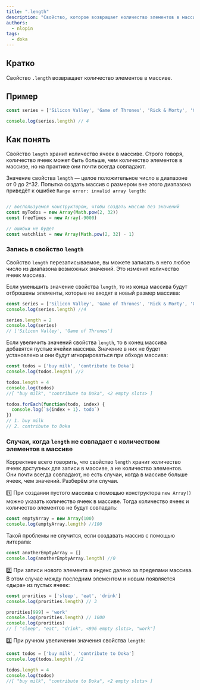 ```yaml
---
title: ".length"
description: "Свойство, которое возвращает количество элементов в массиве."
authors:
  - nlopin
tags:
  - doka
---
```


## Кратко

Свойство `.length` возвращает количество элементов в массиве.

## Пример

```js
const series = ['Silicon Valley', 'Game of Thrones', 'Rick & Morty', 'Gravity Falls']

console.log(series.length) // 4
```

## Как понять

Свойство `length` хранит количество ячеек в массиве. Строго говоря, количество ячеек может быть больше, чем количество элементов в массиве, но на практике они почти всегда совпадают.

Значение свойства `length` — целое положительное число в диапазоне от 0 до 2^32. Попытка создать массив с размером вне этого диапазона приведёт к ошибке `Range error: invalid array length`:

```js

// воспользуемся конструктором, чтобы создать массив без значений
const myTodos = new Array(Math.pow(2, 32))
const freeTimes = new Array(-9000)

// ошибки не будет
const watchlist = new Array(Math.pow(2, 32) - 1)
```

### Запись в свойство `length`

Свойство `length` перезаписываемое, вы можете записать в него любое число из диапазона возможных значений. Это изменит количество ячеек массива.

Если уменьшить значение свойства `length`, то из конца массива будут отброшены элементы, которые не входят в новый размер массива:

```js
const series = ['Silicon Valley', 'Game of Thrones', 'Rick & Morty', 'Gravity Falls']
console.log(series.length) //4

series.length = 2
console.log(series)
// ['Silicon Valley', 'Game of Thrones']
```

Если увеличить значений свойства `length`, то в конец массива добавятся пустые ячейки массива. Значение в них не будет установлено и они будут игнорироваться при обходе массива:

```js
const todos = ['buy milk', 'contribute to Doka']
console.log(todos.length) //2

todos.length = 4
console.log(todos)
//[ "buy milk", "contribute to Doka", <2 empty slots> ]

todos.forEach(function(todo, index) {
  console.log(`${index + 1}. todo`)
})
// 1. buy milk
// 2. contribute to Doka
```

### Случаи, когда `length` не совпадает с количеством элементов в массиве

Корректнее всего говорить, что свойство `length` хранит количество ячеек доступных для записи в массиве, а не количество элементов. Они почти всегда совпадают, но есть случаи, когда в массиве больше ячеек, чем значений. Разберём эти случаи.

1️⃣ При создании пустого массива с помощью конструктора `new Array()` можно указать количество ячеек в массиве. Тогда количество ячеек и количество элементов не будут совпадать:

```js
const emptyArray = new Array(100)
console.log(emptyArray.length) //100
```

Такой проблемы не случится, если создавать массив с помощью литерала:

```js
const anotherEmptyArray = []
console.log(anotherEmptyArray.length) //0
```

2️⃣ При записи нового элемента в индекс далеко за пределами массива. В этом случае между последним элементом и новым появляется «дыра» из пустых ячеек:

```js
const prorities = ['sleep', 'eat', 'drink']
console.log(prorities.length) // 3

prorities[999] = 'work'
console.log(prorities.length) // 1000
console.log(prorities)
// [ "sleep", "eat", "drink", <996 empty slots>, "work"]
```

3️⃣ При ручном увеличении значения свойства `length`:

```js
const todos = ['buy milk', 'contribute to Doka']
console.log(todos.length) //2

todos.length = 4
console.log(todos)
//[ "buy milk", "contribute to Doka", <2 empty slots> ]
```
